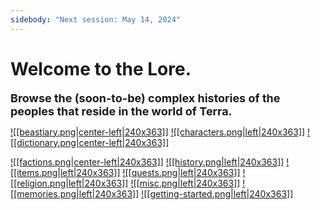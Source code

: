 ```yaml
---
sidebody: "Next session: May 14, 2024"
---
```

# Welcome to the Lore.
<font size=4><b>Browse the (soon-to-be) complex histories of the peoples that reside in the world of Terra.</b></font>
 
<a href="World/Beastiary/Beastiary.md">![[beastiary.png|center-left|240x363]]</a>
<a href="World/Characters/Characters.md">![[characters.png|left|240x363]]</a>
<a href="World/Dictionary/Dictionary.md">![[dictionary.png|center-left|240x363]]</a>

<a href="World/Factions/Factions/Factions.md">![[factions.png|center-left|240x363]]</a>
<a href="World/History/History.md">![[history.png|left|240x363]]</a>
<a href="World/Items/Items.md">![[items.png|left|240x363]]</a>
<a href="World/Quests/Quests.md">![[quests.png|left|240x363]]</a>
<a href="World/Religion/Religion.md">![[religion.png|left|240x363]]</a>
<a href="World/Misc/Misc.md">![[misc.png|left|240x363]]</a>
<a href="World/Memories/Memories.md">![[memories.png|left|240x363]]</a>
<a href="World/Memories/Getting-Started.md">![[getting-started.png|left|240x363]]</a>